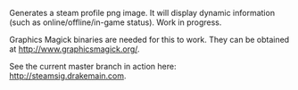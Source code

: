 Generates a steam profile png image. It will display dynamic information (such as online/offline/in-game status). Work in progress.

Graphics Magick binaries are needed for this to work. They can be obtained at http://www.graphicsmagick.org/.

See the current master branch in action here: http://steamsig.drakemain.com.